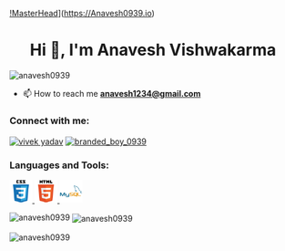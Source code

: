 [!MasterHead](https://media.tenor.com/_i9AUV0dv_0AAAAC/welcome-banner.gif)](https://Anavesh0939.io)
<h1 align="center">Hi 👋, I'm Anavesh Vishwakarma</h1>
<p align="left"> <img src="https://komarev.com/ghpvc/?username=anavesh0939&label=Profile%20views&color=0e75b6&style=flat" alt="anavesh0939" /> </p>

- 📫 How to reach me **anavesh1234@gmail.com**

<h3 align="left">Connect with me:</h3>
<p align="left">
<a href="https://fb.com/vivek yadav" target="blank"><img align="center" src="https://raw.githubusercontent.com/rahuldkjain/github-profile-readme-generator/master/src/images/icons/Social/facebook.svg" alt="vivek yadav" height="30" width="40" /></a>
<a href="https://instagram.com/branded_boy_0939" target="blank"><img align="center" src="https://raw.githubusercontent.com/rahuldkjain/github-profile-readme-generator/master/src/images/icons/Social/instagram.svg" alt="branded_boy_0939" height="30" width="40" /></a>
</p>

<h3 align="left">Languages and Tools:</h3>
<p align="left"> <a href="https://www.w3schools.com/css/" target="_blank" rel="noreferrer"> <img src="https://raw.githubusercontent.com/devicons/devicon/master/icons/css3/css3-original-wordmark.svg" alt="css3" width="40" height="40"/> </a> <a href="https://www.w3.org/html/" target="_blank" rel="noreferrer"> <img src="https://raw.githubusercontent.com/devicons/devicon/master/icons/html5/html5-original-wordmark.svg" alt="html5" width="40" height="40"/> </a> <a href="https://www.mysql.com/" target="_blank" rel="noreferrer"> <img src="https://raw.githubusercontent.com/devicons/devicon/master/icons/mysql/mysql-original-wordmark.svg" alt="mysql" width="40" height="40"/> </a> </p>

<p><img align="left" src="https://github-readme-stats.vercel.app/api/top-langs?username=anavesh0939&show_icons=true&locale=en&layout=compact" alt="anavesh0939" /></p>

<p>&nbsp;<img align="center" src="https://github-readme-stats.vercel.app/api?username=anavesh0939&show_icons=true&locale=en" alt="anavesh0939" /></p>

<p><img align="center" src="https://github-readme-streak-stats.herokuapp.com/?user=anavesh0939&" alt="anavesh0939" /></p>
